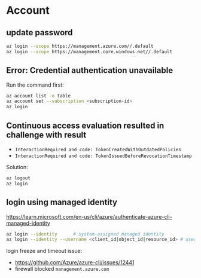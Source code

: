 # Account

## update password
```sh
az login --scope https://management.azure.com//.default
az login --scope https://management.core.windows.net//.default
```

## Error: Credential authentication unavailable
Run the command first:
```sh
az account list -o table
az account set --subscription <subscription-id>
az login
```

## Continuous access evaluation resulted in challenge with result
- `InteractionRequired and code: TokenCreatedWithOutdatedPolicies`
- `InteractionRequired and code: TokenIssuedBeforeRevocationTimestamp`

Solution:
```sh
az logout
az login
```

## login using managed identity
https://learn.microsoft.com/en-us/cli/azure/authenticate-azure-cli-managed-identity
```sh
az login --identity      # system-assigned managed identity
az login --identity --username <client_id|object_id|resource_id> # user-assigned managed identity
```

login freeze and timeout issue:
- https://github.com/Azure/azure-cli/issues/12441
- firewall blocked `management.azure.com`

